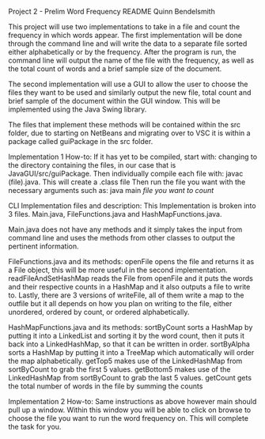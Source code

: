 Project 2 - Prelim Word Frequency README
Quinn Bendelsmith

This project will use two implementations to take in a file and count the frequency
in which words appear. The first implementation will be done through the command
line and will write the data to a separate file sorted either alphabetically or
by the frequency. After the program is run, the command line will output the name
of the file with the frequency, as well as the total count of words and a brief
sample size of the document.

The second implementation will use a GUI to allow the user to choose the files
they want to be used and similarly output the new file, total count and brief 
sample of the document within the GUI window. This will be implemented using the
Java Swing library.

The files that implement these methods will be contained within the src folder, due
to starting on NetBeans and migrating over to VSC it is within a package called guiPackage
in the src folder.

Implementation 1 How-to: If it has yet to be compiled, start with: changing to
the directory containing the files, in our case that is JavaGUI/src/guiPackage. Then
individually compile each file with: javac (file).java. This will create a .class file
Then run the file you want with the necessary arguments such as:
java main *file you want to count*

CLI Implementation files and description:
This Implementation is broken into 3 files. Main.java, FileFunctions.java and
HashMapFunctions.java.

Main.java does not have any methods and it simply takes the input from command line
and uses the methods from other classes to output the pertinent information.

FileFunctions.java and its methods:
openFile opens the file and returns it as a File object, this will be more useful in the
second implementation.
readFileAndSetHashMap reads the File from openFile and it puts the words and their
respective counts in a HashMap and it also outputs a file to write to.
Lastly, there are 3 versions of writeFile, all of them write a map to the outfile
but it all depends on how you plan on writing to the file, either unordered,
ordered by count, or ordered alphabetically.

HashMapFunctions.java and its methods:
sortByCount sorts a HashMap by putting it into a LinkedList and sorting it by the word count,
then it puts it back into a LinkedHashMap, so that it can be written in order.
sortByAlpha sorts a HashMap by putting it into a TreeMap which automatically will order
the map alphabetically.
getTop5 makes use of the LinkedHashMap from sortByCount to grab the first 5 values.
getBottom5 makes use of the LinkedHashMap from sortByCount to grab the last 5 values.
getCount gets the total number of words in the file by summing the counts


Implementation 2 How-to: Same instructions as above however main should pull up
a window. Within this window you will be able to click on browse to choose the
file you want to run the word frequency on. This will complete the task for you.